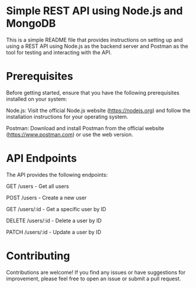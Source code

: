 # Simple REST API using Node.js and MongoDB

This is a simple README file that provides instructions on setting up and using a REST API using Node.js
as the backend server and Postman as the tool for testing and interacting with the API.

#  Prerequisites
Before getting started, ensure that you have the following prerequisites installed on your system:

Node.js: Visit the official Node.js website (https://nodejs.org) and follow the installation instructions for your operating system.

Postman: Download and install Postman from the official website (https://www.postman.com) or use the web version.


#  API Endpoints
The API provides the following endpoints:

GET /users - Get all users

POST /users - Create a new user

GET /users/:id - Get a specific user by ID

DELETE /users/:id - Delete a user by ID

PATCH /users/:id - Update a user by ID


# Contributing
Contributions are welcome! If you find any issues or have suggestions for improvement,
please feel free to open an issue or submit a pull request.
